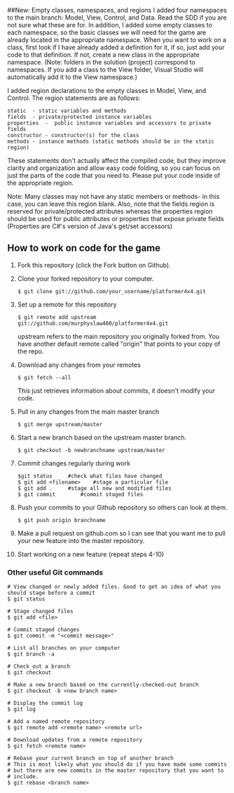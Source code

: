 ##New: Empty classes, namespaces, and regions
I added four namespaces to the main branch: Model, View, Control, and Data. Read the SDD if you are not sure what
these are for.
In addition, I added some empty classes to each namespace, so the basic classes we will need for the game are already
located in the appropriate namespace. When you want to work on a class, first look if I have already added a definition
for it, if so, just add your code to that definition. If not, create a new class in the appropriate namespace.
(Note: folders in the solution (project) correspond to namespaces. If you add a class to the View folder, Visual Studio
will automatically add it to the View namespace.)

I added region declarations to the empty classes in Model, View, and
Control. The region statements are as follows:

	static	- static variables and methods
	fields	- private/protected instance variables
	properties  -  public instance variables and accessors to private fields
	constructor - constructor(s) for the class
	methods - instance methods (static methods should be in the static region)

These statements don't actually affect the compiled code, but they improve
clarity and organization and allow easy code folding, so you can focus on
just the parts of the code that you need to. Please put your code inside
of the appropriate region.

Note: Many classes may not have any static members or methods- in this
case, you can leave this region blank.
Also, note that the fields region is reserved for private/protected
attributes whereas the properties region should be used for public
attributes or properties that expose private fields (Properties are C#'s
version of Java's get/set accessors)

## How to work on code for the game

1.  Fork this repository (click the Fork button on Github).

2.  Clone your forked repository to your computer.

        $ git clone git://github.com/your_username/platformer4x4.git

3.  Set up a remote for this repository 

        $ git remote add upstream git://github.com/murphyslaw480/platformer4x4.git
	upstream refers to the main repository you originally forked from. You have another default remote called "origin" that points to your copy of the repo.

4.  Download any changes from your remotes

        $ git fetch --all
	This just retrieves information about commits, it doesn't modify your code.

5.  Pull in any changes from the main master branch

        $ git merge upstream/master

6.  Start a new branch based on the upstream master branch.

        $ git checkout -b newbranchname upstream/master

7.  Commit changes regularly during work

        $git status		#check what files have changed
        $ git add <filename>	#stage a particular file
        $ git add .		#stage all new and modified files
        $ git commit		#commit staged files

8.  Push your commits to your Github repository so others can look at them.

        $ git push origin branchname

9.  Make a pull request on github.com so I can see that you want me to pull your new feature into the master repository.

10. Start working on a new feature (repeat steps 4-10)

### Other useful Git commands

    # View changed or newly added files. Good to get an idea of what you should stage before a commit
    $ git status

    # Stage changed files
    $ git add <file>

    # Commit staged changes
    $ git commit -m "<commit message>"

    # List all branches on your computer
    $ git branch -a

    # Check out a branch
    $ git checkout

    # Make a new branch based on the currently-checked-out branch
    $ git checkout -b <new branch name>

    # Display the commit log
    $ git log

    # Add a named remote repository
    $ git remote add <remote name> <remote url>

    # Download updates from a remote repository
    $ git fetch <remote name>

    # Rebase your current branch on top of another branch
    # This is most likely what you should do if you have made some commits
    # but there are new commits in the master repository that you want to
    # include.
    $ git rebase <branch name>
